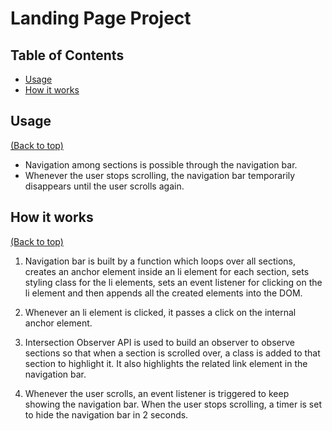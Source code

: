 # Landing Page Project

## Table of Contents

* [Usage](#Usage)
* [How it works](#how-it-works)

## Usage
[(Back to top)](#table-of-contents)

- Navigation among sections is possible through the navigation bar.
- Whenever the user stops scrolling, the navigation bar temporarily disappears until the user scrolls again.

## How it works
[(Back to top)](#table-of-contents)

1. Navigation bar is built by a function which loops over all sections, creates an anchor element inside an li element for each section, sets styling class for the li elements, sets an event listener for clicking on the li element and then appends all the created elements into the DOM.

2. Whenever an li element is clicked, it passes a click on the internal anchor element.

3. Intersection Observer API is used to build an observer to observe sections so that when a section is scrolled over, a class is added to that section to highlight it. It also highlights the related link element in the navigation bar.

4. Whenever the user scrolls, an event listener is triggered to keep showing the navigation bar. When the user stops scrolling, a timer is set to hide the navigation bar in 2 seconds.